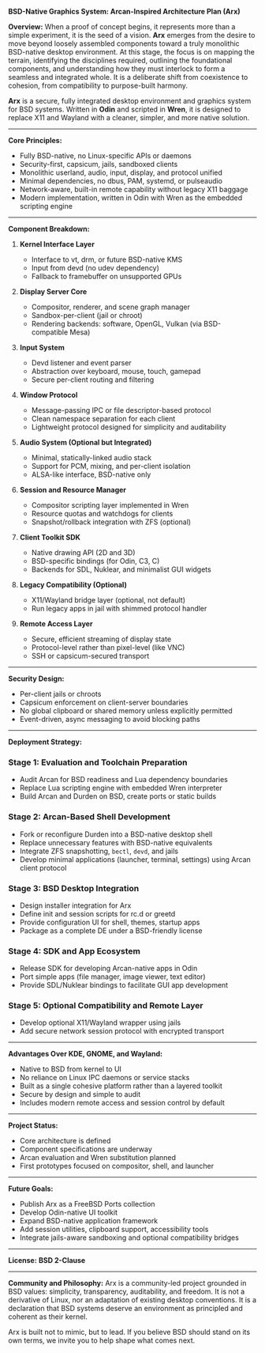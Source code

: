 **BSD-Native Graphics System: Arcan-Inspired Architecture Plan (Arx)**

**Overview:**
When a proof of concept begins, it represents more than a simple experiment, it is the seed of a vision. **Arx** emerges from the desire to move beyond loosely assembled components toward a truly monolithic BSD-native desktop environment. At this stage, the focus is on mapping the terrain, identifying the disciplines required, outlining the foundational components, and understanding how they must interlock to form a seamless and integrated whole. It is a deliberate shift from coexistence to cohesion, from compatibility to purpose-built harmony.

**Arx** is a secure, fully integrated desktop environment and graphics system for BSD systems. Written in **Odin** and scripted in **Wren**, it is designed to replace X11 and Wayland with a cleaner, simpler, and more native solution.

---

**Core Principles:**

* Fully BSD-native, no Linux-specific APIs or daemons
* Security-first, capsicum, jails, sandboxed clients
* Monolithic userland, audio, input, display, and protocol unified
* Minimal dependencies, no dbus, PAM, systemd, or pulseaudio
* Network-aware, built-in remote capability without legacy X11 baggage
* Modern implementation, written in Odin with Wren as the embedded scripting engine

---

**Component Breakdown:**

1. **Kernel Interface Layer**

   * Interface to vt, drm, or future BSD-native KMS
   * Input from devd (no udev dependency)
   * Fallback to framebuffer on unsupported GPUs

2. **Display Server Core**

   * Compositor, renderer, and scene graph manager
   * Sandbox-per-client (jail or chroot)
   * Rendering backends: software, OpenGL, Vulkan (via BSD-compatible Mesa)

3. **Input System**

   * Devd listener and event parser
   * Abstraction over keyboard, mouse, touch, gamepad
   * Secure per-client routing and filtering

4. **Window Protocol**

   * Message-passing IPC or file descriptor-based protocol
   * Clean namespace separation for each client
   * Lightweight protocol designed for simplicity and auditability

5. **Audio System (Optional but Integrated)**

   * Minimal, statically-linked audio stack
   * Support for PCM, mixing, and per-client isolation
   * ALSA-like interface, BSD-native only

6. **Session and Resource Manager**

   * Compositor scripting layer implemented in Wren
   * Resource quotas and watchdogs for clients
   * Snapshot/rollback integration with ZFS (optional)

7. **Client Toolkit SDK**

   * Native drawing API (2D and 3D)
   * BSD-specific bindings (for Odin, C3, C)
   * Backends for SDL, Nuklear, and minimalist GUI widgets

8. **Legacy Compatibility (Optional)**

   * X11/Wayland bridge layer (optional, not default)
   * Run legacy apps in jail with shimmed protocol handler

9. **Remote Access Layer**

   * Secure, efficient streaming of display state
   * Protocol-level rather than pixel-level (like VNC)
   * SSH or capsicum-secured transport

---

**Security Design:**

* Per-client jails or chroots
* Capsicum enforcement on client-server boundaries
* No global clipboard or shared memory unless explicitly permitted
* Event-driven, async messaging to avoid blocking paths

---

**Deployment Strategy:**

### Stage 1: Evaluation and Toolchain Preparation

* Audit Arcan for BSD readiness and Lua dependency boundaries
* Replace Lua scripting engine with embedded Wren interpreter
* Build Arcan and Durden on BSD, create ports or static builds

### Stage 2: Arcan-Based Shell Development

* Fork or reconfigure Durden into a BSD-native desktop shell
* Replace unnecessary features with BSD-native equivalents
* Integrate ZFS snapshotting, `bectl`, `devd`, and jails
* Develop minimal applications (launcher, terminal, settings) using Arcan client protocol

### Stage 3: BSD Desktop Integration

* Design installer integration for Arx
* Define init and session scripts for rc.d or greetd
* Provide configuration UI for shell, themes, startup apps
* Package as a complete DE under a BSD-friendly license

### Stage 4: SDK and App Ecosystem

* Release SDK for developing Arcan-native apps in Odin
* Port simple apps (file manager, image viewer, text editor)
* Provide SDL/Nuklear bindings to facilitate GUI app development

### Stage 5: Optional Compatibility and Remote Layer

* Develop optional X11/Wayland wrapper using jails
* Add secure network session protocol with encrypted transport

---

**Advantages Over KDE, GNOME, and Wayland:**

* Native to BSD from kernel to UI
* No reliance on Linux IPC daemons or service stacks
* Built as a single cohesive platform rather than a layered toolkit
* Secure by design and simple to audit
* Includes modern remote access and session control by default

---

**Project Status:**

* Core architecture is defined
* Component specifications are underway
* Arcan evaluation and Wren substitution planned
* First prototypes focused on compositor, shell, and launcher

---

**Future Goals:**

* Publish Arx as a FreeBSD Ports collection
* Develop Odin-native UI toolkit
* Expand BSD-native application framework
* Add session utilities, clipboard support, accessibility tools
* Integrate jails-aware sandboxing and optional compatibility bridges

---

**License:**
**BSD 2-Clause**

---

**Community and Philosophy:**
Arx is a community-led project grounded in BSD values: simplicity, transparency, auditability, and freedom. It is not a derivative of Linux, nor an adaptation of existing desktop conventions. It is a declaration that BSD systems deserve an environment as principled and coherent as their kernel.

Arx is built not to mimic, but to lead. If you believe BSD should stand on its own terms, we invite you to help shape what comes next.
